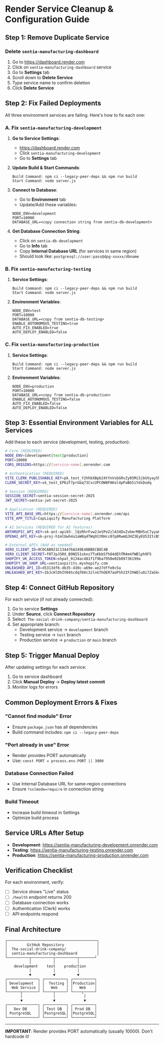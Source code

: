 # Render Service Cleanup & Configuration Guide

## Step 1: Remove Duplicate Service

### Delete `sentia-manufacturing-dashboard`

1. Go to https://dashboard.render.com
2. Click on `sentia-manufacturing-dashboard` service
3. Go to **Settings** tab
4. Scroll down to **Delete Service**
5. Type service name to confirm deletion
6. Click **Delete Service**

## Step 2: Fix Failed Deployments

All three environment services are failing. Here's how to fix each one:

### A. Fix `sentia-manufacturing-development`

1. **Go to Service Settings**:
   - https://dashboard.render.com
   - Click `sentia-manufacturing-development`
   - Go to **Settings** tab

2. **Update Build & Start Commands**:

   ```
   Build Command: npm ci --legacy-peer-deps && npm run build
   Start Command: node server.js
   ```

3. **Connect to Database**:
   - Go to **Environment** tab
   - Update/Add these variables:

   ```
   NODE_ENV=development
   PORT=10000
   DATABASE_URL=<copy connection string from sentia-db-development>
   ```

4. **Get Database Connection String**:
   - Click on `sentia-db-development`
   - Go to **Info** tab
   - Copy **Internal Database URL** (for services in same region)
   - Should look like: `postgresql://user:pass@dpg-xxxxx/dbname`

### B. Fix `sentia-manufacturing-testing`

1. **Service Settings**:

   ```
   Build Command: npm ci --legacy-peer-deps && npm run build
   Start Command: node server.js
   ```

2. **Environment Variables**:
   ```
   NODE_ENV=test
   PORT=10000
   DATABASE_URL=<copy from sentia-db-testing>
   ENABLE_AUTONOMOUS_TESTING=true
   AUTO_FIX_ENABLED=true
   AUTO_DEPLOY_ENABLED=false
   ```

### C. Fix `sentia-manufacturing-production`

1. **Service Settings**:

   ```
   Build Command: npm ci --legacy-peer-deps && npm run build
   Start Command: node server.js
   ```

2. **Environment Variables**:
   ```
   NODE_ENV=production
   PORT=10000
   DATABASE_URL=<copy from sentia-db-production>
   ENABLE_AUTONOMOUS_TESTING=false
   AUTO_FIX_ENABLED=false
   AUTO_DEPLOY_ENABLED=false
   ```

## Step 3: Essential Environment Variables for ALL Services

Add these to each service (development, testing, production):

```bash
# Core (REQUIRED)
NODE_ENV=[development|test|production]
PORT=10000
CORS_ORIGINS=https://[service-name].onrender.com

# Authentication (REQUIRED)
VITE_CLERK_PUBLISHABLE_KEY=pk_test_Y2hhbXBpb24tYnVsbGRvZy05Mi5jbGVyay5hY2NvdW50cy5kZXYk
CLERK_SECRET_KEY=sk_test_EP6iF7prGbq73CscUPCOW8PAKol4pPaBG5iYdsDodq

# Session (REQUIRED)
SESSION_SECRET=sentia-session-secret-2025
JWT_SECRET=sentia-jwt-secret-2025

# Application (REQUIRED)
VITE_API_BASE_URL=https://[service-name].onrender.com/api
VITE_APP_TITLE=CapLiquify Manufacturing Platform

# AI Services (REQUIRED for AI features)
ANTHROPIC_API_KEY=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
OPENAI_API_KEY=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

# External APIs (Add as needed)
XERO_CLIENT_ID=9C0CAB921C134476A249E48BBECB8C4B
XERO_CLIENT_SECRET=f0TJpJSRX_B9NI51sknz7TuKbbSfhO4dEhTM4m4fWBlph9F5
SHOPIFY_UK_ACCESS_TOKEN=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
SHOPIFY_UK_SHOP_URL=sentiaspirits.myshopify.com
UNLEASHED_API_ID=d5313df6-db35-430c-a69e-ae27dffe0c5a
UNLEASHED_API_KEY=2bJcHlDhIV04ScdqT60c3zlnG7hOER7aoPSh2IF2hWQluOi7ZaGkeu4SGeseYexAqOGfcRmyl9c6QYueJHyQ==
```

## Step 4: Connect GitHub Repository

For each service (if not already connected):

1. Go to service **Settings**
2. Under **Source**, click **Connect Repository**
3. Select: `The-social-drink-company/sentia-manufacturing-dashboard`
4. Set appropriate branch:
   - Development service → `development` branch
   - Testing service → `test` branch
   - Production service → `production` or `main` branch

## Step 5: Trigger Manual Deploy

After updating settings for each service:

1. Go to service dashboard
2. Click **Manual Deploy** → **Deploy latest commit**
3. Monitor logs for errors

## Common Deployment Errors & Fixes

### "Cannot find module" Error

- Ensure `package.json` has all dependencies
- Build command includes: `npm ci --legacy-peer-deps`

### "Port already in use" Error

- Render provides PORT automatically
- Use: `const PORT = process.env.PORT || 3000`

### Database Connection Failed

- Use Internal Database URL for same-region connections
- Ensure `?sslmode=require` in connection string

### Build Timeout

- Increase build timeout in Settings
- Optimize build process

## Service URLs After Setup

- **Development**: https://sentia-manufacturing-development.onrender.com
- **Testing**: https://sentia-manufacturing-testing.onrender.com
- **Production**: https://sentia-manufacturing-production.onrender.com

## Verification Checklist

For each environment, verify:

- [ ] Service shows "Live" status
- [ ] `/health` endpoint returns 200
- [ ] Database connection works
- [ ] Authentication (Clerk) works
- [ ] API endpoints respond

## Final Architecture

```
┌─────────────────────────────────────────┐
│         GitHub Repository               │
│  The-social-drink-company/              │
│  sentia-manufacturing-dashboard         │
└──────────┬──────────┬──────────┬───────┘
           │          │          │
    development    test    production
           │          │          │
           ▼          ▼          ▼
┌──────────────┐ ┌──────────┐ ┌──────────┐
│ Development  │ │  Testing │ │Production│
│  Web Service │ │   Web    │ │   Web    │
└──────┬───────┘ └────┬─────┘ └────┬─────┘
       │              │             │
       ▼              ▼             ▼
┌──────────────┐ ┌──────────┐ ┌──────────┐
│   Dev DB     │ │ Test DB  │ │ Prod DB  │
│ PostgreSQL   │ │PostgreSQL│ │PostgreSQL│
└──────────────┘ └──────────┘ └──────────┘
```

---

**IMPORTANT**: Render provides PORT automatically (usually 10000). Don't hardcode it!

